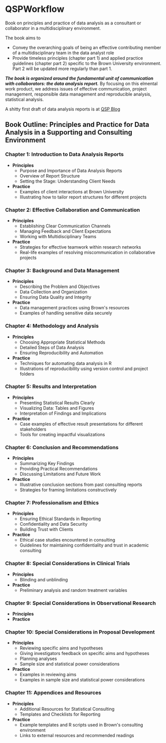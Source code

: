 # QSPWorkflow
Book on principles and practice of data analysis as a consultant or collaborator in a multidisciplinary environment.

The book aims to 
- Convey the overarching goals of being an effective contributing member of a multidisciplinary team in the data analyst role
- Provide timeless principles (chapter part 1) and applied practice guidelines (chapter part 2) specific to the Brown University environment. Part 2 will be updated more regularly than part 1.

**_The book is organized around the fundamental unit of communication with collaborators: the data analysis report._** By focusing on this elmental work product, we address issues of effective communication, project management, responsible data management and reproducible analysis, statistical analysis.

A shitty first draft of data analysis reports is at
<a href="https://quantsci.s3.amazonaws.com/BlogPosts/Analysis_Reports.html" target="_blank">QSP Blog</a>

## Book Outline: Principles and Practice for Data Analysis in a Supporting and Consulting Environment

### Chapter 1: Introduction to Data Analysis Reports
- **Principles**
  - Purpose and Importance of Data Analysis Reports
  - Overview of Report Structure
  - Setting the Stage: Understanding Client Needs
- **Practice**
  - Examples of client interactions at Brown University
  - Illustrating how to tailor report structures for different projects

### Chapter 2: Effective Collaboration and Communication
- **Principles**
  - Establishing Clear Communication Channels
  - Managing Feedback and Client Expectations
  - Working with Multidisciplinary Teams
- **Practice**
  - Strategies for effective teamwork within research networks
  - Real-life examples of resolving miscommunication in collaborative projects
  
### Chapter 3: Background and Data Management
- **Principles**
  - Describing the Problem and Objectives
  - Data Collection and Organization
  - Ensuring Data Quality and Integrity
- **Practice**
  - Data management practices using Brown's resources
  - Examples of handling sensitive data securely

### Chapter 4: Methodology and Analysis
- **Principles**
  - Choosing Appropriate Statistical Methods
  - Detailed Steps of Data Analysis
  - Ensuring Reproducibility and Automation
- **Practice**
  - Techniques for automating data analysis in R
  - Illustrations of reproducibility using version control and project folders

### Chapter 5: Results and Interpretation
- **Principles**
  - Presenting Statistical Results Clearly
  - Visualizing Data: Tables and Figures
  - Interpretation of Findings and Implications
- **Practice**
  - Case examples of effective result presentations for different stakeholders
  - Tools for creating impactful visualizations

### Chapter 6: Conclusion and Recommendations
- **Principles**
  - Summarizing Key Findings
  - Providing Practical Recommendations
  - Discussing Limitations and Future Work
- **Practice**
  - Illustrative conclusion sections from past consulting reports
  - Strategies for framing limitations constructively

### Chapter 7: Professionalism and Ethics
- **Principles**
  - Ensuring Ethical Standards in Reporting
  - Confidentiality and Data Security
  - Building Trust with Clients
- **Practice**
  - Ethical case studies encountered in consulting
  - Guidelines for maintaining confidentiality and trust in academic consulting

### Chapter 8: Special Considerations in Clinical Trials
- **Principles**
  - Blinding and unblinding
- **Practice**
  - Preliminary analysis and random treatment variables

### Chapter 9: Special Considerations in Observational Research
- **Principles**
- **Practice**

### Chapter 10: Special Considerations in Proposal Development
- **Principles**
  - Reviewing specific aims and hypotheses
  - Giving investigators feedback on specific aims and hypotheses
  - Planning analyses
  - Sample size and statistical power considerations 
- **Practice**
  - Examples in reviewing aims
  - Examples in sample size and statistical power considerations

### Chapter 11: Appendices and Resources
- **Principles**
  - Additional Resources for Statistical Consulting
  - Templates and Checklists for Reporting
- **Practice**
  - Example templates and R scripts used in Brown's consulting environment
  - Links to external resources and recommended readings

